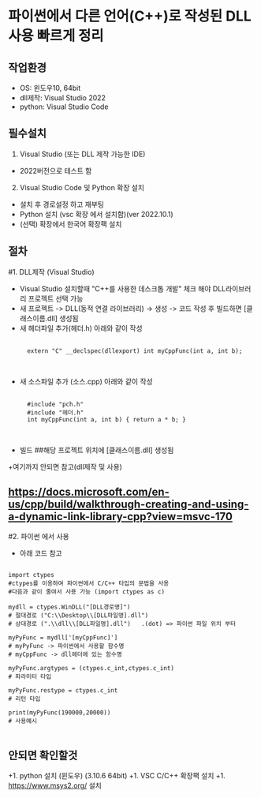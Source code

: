 파이썬에서 다른 언어(C++)로 작성된 DLL 사용 빠르게 정리
===================================
작업환경
------------------------------
+ OS: 윈도우10, 64bit
+ dll제작: Visual Studio 2022
+ python: Visual Studio Code 

필수설치
------------------------------
1. Visual Studio (또는 DLL 제작 가능한 IDE)
+ 2022버전으로 테스트 함
 
2. Visual Studio Code 및 Python 확장 설치
+ 설치 후 경로설정 하고 재부팅
+ Python 설치 (vsc 확장 에서 설치함)(ver 2022.10.1)
+ (선택) 확장에서 한국어 확장팩 설치
 
절차
------------------------------
#1. DLL제작 (Visual Studio)
+ Visual Studio 설치할때 "C++를 사용한 데스크톱 개발" 체크 해야 DLL라이브러리 프로젝트 선택 가능 
+ 새 프로젝트 -> DLL(동적 연결 라이브러리) -> 생성 -> 코드 작성 후 빌드하면 [클래스이름.dll] 생성됨 
+ 새 헤더파일 추가(헤더.h) 
	아래와 같이 작성
	<pre>
	<code>
	extern "C" __declspec(dllexport) int myCppFunc(int a, int b);
	</code>
	</pre>
+ 새 소스파일 추가 (소스.cpp)
	아래와 같이 작성
	<pre>
	<code>
	#include "pch.h"
	#include "헤더.h"
	int myCppFunc(int a, int b) { return a * b; }
	</code>
	</pre>
+ 빌드
##해당 프로젝트 위치에 [클래스이름.dll] 생성됨

 
+여기까지 안되면 참고(dll제작 및 사용)
## https://docs.microsoft.com/en-us/cpp/build/walkthrough-creating-and-using-a-dynamic-link-library-cpp?view=msvc-170



#2. 파이썬 에서 사용
+ 아래 코드 참고
<pre>
<code>
import ctypes 
#ctypes를 이용하여 파이썬에서 C/C++ 타입의 문법을 사용
#다음과 같이 줄여서 사용 가능 (import ctypes as c)

mydll = ctypes.WinDLL("[DLL경로명]")
# 절대경로 ("C:\\Desktop\\[DLL파일명].dll")
# 상대경로 (".\\dll\\[DLL파일명].dll")   .(dot) => 파이썬 파일 위치 부터

myPyFunc = mydll['[myCppFunc]']
# myPyFunc -> 파이썬에서 사용할 함수명
# myCppFunc -> dll헤더에 있는 함수명

myPyFunc.argtypes = (ctypes.c_int,ctypes.c_int)
# 파라미터 타입

myPyFunc.restype = ctypes.c_int
# 리턴 타입

print(myPyFunc(190000,20000))
# 사용예시
</code>
</pre>















안되면 확인할것
------------------------------

+1. python 설치 (윈도우) (3.10.6 64bit)
+1. VSC C/C++ 확장팩 설치
+1. https://www.msys2.org/ 설치


